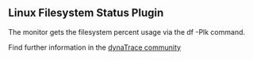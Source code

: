 ## Linux Filesystem Status Plugin

The monitor gets the filesystem percent usage via the df -Plk command.

Find further information in the [dynaTrace community](https://community.compuwareapm.com/community/display/DL/Linux+Filesystem+Status+Plugin)